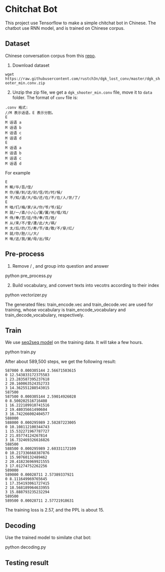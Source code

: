 # Chitchat Bot

This project use Tensorflow to make a simple chitchat bot in Chinese. The chatbot use RNN model, and is trained on Chinese corpus.

## Dataset

Chinese conversation corpus from this [repo](https://github.com/rustch3n/dgk_lost_conv).

1. Download dataset

`wget https://raw.githubusercontent.com/rustch3n/dgk_lost_conv/master/dgk_shooter_min.conv.zip`

2. Unzip the zip file, we get a `dgk_shooter_min.conv` file, move it to `data` folder. The format of `conv` file is:

```
.conv 格式:
//M 表示话语，E 表示分割。
E
M 话语 a
M 话语 b
M 话语 c
M 话语 d
E
M 话语 a
M 话语 b
M 话语 c
M 话语 d
```

For example

```
E
M 畹/华/吾/侄/
M 你/接/到/这/封/信/的/时/候/
M 不/知/道/大/伯/还/在/不/在/人/世/了/
E
M 咱/们/梅/家/从/你/爷/爷/起/
M 就/一/直/小/心/翼/翼/地/唱/戏/
M 侍/奉/宫/廷/侍/奉/百/姓/
M 从/来/不/曾/遭/此/大/祸/
M 太/后/的/万/寿/节/谁/敢/不/穿/红/
M 就/你/胆/儿/大/
M 唉/这/我/舅/母/出/殡/
```

## Pre-process

1. Remove / , and group into question and answer

 python pre_process.py

2. Build vocabulary, and convert texts into vecotrs according to their index

 python vectorizer.py

The generated files: train_encode.vec and train_decode.vec are used for training, whose vocabulary is train_encode_vocabulary and train_decode_vocabulary, respectively.

## Train

 We use [seq2seq model](https://github.com/tensorflow/models/blob/master/tutorials/rnn/translate/seq2seq_model.py) on the training data. It will take a few hours.

 python train.py

 After about 589,500 steps, we get the following result:

```
587000 0.000305144 2.56671503615
0 12.543833172375583
1 23.283587395237618
2 20.160063524352733
3 14.362551288543015
587500
587500 0.000305144 2.59014926028
0 8.500202516716408
1 16.222189910741516
2 19.48035661490604
3 16.742266002404577
588000
588000 0.000295989 2.58287223005
0 10.108112100344743
1 15.532271967787727
2 21.85774124267814
3 16.732469326616826
588500
588500 0.000295989 2.60331172109
0 10.217336668387876
1 15.90760132489462
2 20.418236969921555
3 17.01274752262256
589000
589000 0.00028711 2.57389337921
0 8.111649969765645
1 17.354193061727415
2 18.568189964633955
3 15.888793235232294
589500
589500 0.00028711 2.57721918631
```

The training loss is 2.57, and the PPL is about 15.

## Decoding

 Use the trained model to similate chat bot:

 python decoding.py


## Testing result
